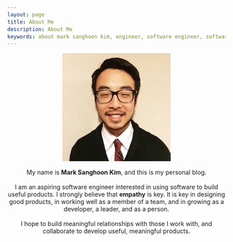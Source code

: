 ```yaml
---
layout: page
title: About Me
description: About Me
keywords: about mark sanghoon kim, engineer, software engineer, software, web, web development
---
```


<p align="center">
  <img src="/images/markprofile-new.jpg">
  <div align="center">
  	My name is <strong>Mark Sanghoon Kim</strong>, and this is my personal blog.
  	<br><br>
  	I am an aspiring software engineer interested in using software to build useful products. I strongly believe that <strong>empathy</strong> is key. It is key in designing good products, in working well as a member of a team, and in growing as a developer, a leader, and as a person.
  	<!-- <br><br>
  	I studied at <a href="http://www.ucla.edu/" target="_blank">UCLA</a> and graduated with a B.S. in Civil Engineering and a minor in Environmental Engineering. For the past 3.5 years, I worked in the oil and gas industry as a project engineer for <a href="https://atmosi.com/" target="_blank">Atmos International</a>, a pipeline technology and software provider. It was during these few years that I learned how to work with clients to build leak detection systems that met their needs. My favorite questions are: "<strong><em>Why</strong> do we do what we do?</em>" and "<strong><em>How</strong> can we do it better?</em>" -->
  	<br><br>
  	I hope to build meaningful relationships with those I work with, and collaborate to develop useful, meaningful products. 
  </div>
</p>


